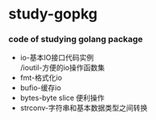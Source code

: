 # study-gopkg  
### code of studying golang package  
+ io-基本IO接口代码实例   
   /ioutil-方便的io操作函数集   
+ fmt-格式化io  
+ bufio-缓存io  
+ bytes-byte slice 便利操作     
+ strconv-字符串和基本数据类型之间转换    


